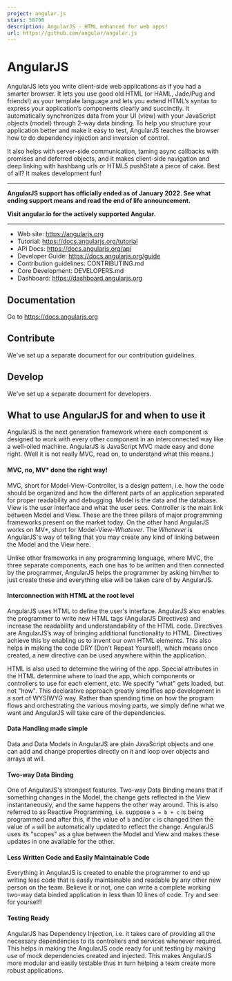 ```yaml
---
project: angular.js
stars: 58790
description: AngularJS - HTML enhanced for web apps!
url: https://github.com/angular/angular.js
---
```


AngularJS
=========

AngularJS lets you write client-side web applications as if you had a smarter browser. It lets you use good old HTML (or HAML, Jade/Pug and friends!) as your template language and lets you extend HTML’s syntax to express your application’s components clearly and succinctly. It automatically synchronizes data from your UI (view) with your JavaScript objects (model) through 2-way data binding. To help you structure your application better and make it easy to test, AngularJS teaches the browser how to do dependency injection and inversion of control.

It also helps with server-side communication, taming async callbacks with promises and deferred objects, and it makes client-side navigation and deep linking with hashbang urls or HTML5 pushState a piece of cake. Best of all? It makes development fun!

* * *

**AngularJS support has officially ended as of January 2022. See what ending support means and read the end of life announcement.**

**Visit angular.io for the actively supported Angular.**

* * *

-   Web site: https://angularjs.org
-   Tutorial: https://docs.angularjs.org/tutorial
-   API Docs: https://docs.angularjs.org/api
-   Developer Guide: https://docs.angularjs.org/guide
-   Contribution guidelines: CONTRIBUTING.md
-   Core Development: DEVELOPERS.md
-   Dashboard: https://dashboard.angularjs.org

Documentation
-------------

Go to https://docs.angularjs.org

Contribute
----------

We've set up a separate document for our contribution guidelines.

Develop
-------

We've set up a separate document for developers.

What to use AngularJS for and when to use it
--------------------------------------------

AngularJS is the next generation framework where each component is designed to work with every other component in an interconnected way like a well-oiled machine. AngularJS is JavaScript MVC made easy and done right. (Well it is not really MVC, read on, to understand what this means.)

#### MVC, no, MV\* done the right way!

MVC, short for Model-View-Controller, is a design pattern, i.e. how the code should be organized and how the different parts of an application separated for proper readability and debugging. Model is the data and the database. View is the user interface and what the user sees. Controller is the main link between Model and View. These are the three pillars of major programming frameworks present on the market today. On the other hand AngularJS works on MV\*, short for Model-View-_Whatever_. The _Whatever_ is AngularJS's way of telling that you may create any kind of linking between the Model and the View here.

Unlike other frameworks in any programming language, where MVC, the three separate components, each one has to be written and then connected by the programmer, AngularJS helps the programmer by asking him/her to just create these and everything else will be taken care of by AngularJS.

#### Interconnection with HTML at the root level

AngularJS uses HTML to define the user's interface. AngularJS also enables the programmer to write new HTML tags (AngularJS Directives) and increase the readability and understandability of the HTML code. Directives are AngularJS’s way of bringing additional functionality to HTML. Directives achieve this by enabling us to invent our own HTML elements. This also helps in making the code DRY (Don't Repeat Yourself), which means once created, a new directive can be used anywhere within the application.

HTML is also used to determine the wiring of the app. Special attributes in the HTML determine where to load the app, which components or controllers to use for each element, etc. We specify "what" gets loaded, but not "how". This declarative approach greatly simplifies app development in a sort of WYSIWYG way. Rather than spending time on how the program flows and orchestrating the various moving parts, we simply define what we want and AngularJS will take care of the dependencies.

#### Data Handling made simple

Data and Data Models in AngularJS are plain JavaScript objects and one can add and change properties directly on it and loop over objects and arrays at will.

#### Two-way Data Binding

One of AngularJS's strongest features. Two-way Data Binding means that if something changes in the Model, the change gets reflected in the View instantaneously, and the same happens the other way around. This is also referred to as Reactive Programming, i.e. suppose `a = b + c` is being programmed and after this, if the value of `b` and/or `c` is changed then the value of `a` will be automatically updated to reflect the change. AngularJS uses its "scopes" as a glue between the Model and View and makes these updates in one available for the other.

#### Less Written Code and Easily Maintainable Code

Everything in AngularJS is created to enable the programmer to end up writing less code that is easily maintainable and readable by any other new person on the team. Believe it or not, one can write a complete working two-way data binded application in less than 10 lines of code. Try and see for yourself!

#### Testing Ready

AngularJS has Dependency Injection, i.e. it takes care of providing all the necessary dependencies to its controllers and services whenever required. This helps in making the AngularJS code ready for unit testing by making use of mock dependencies created and injected. This makes AngularJS more modular and easily testable thus in turn helping a team create more robust applications.
